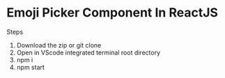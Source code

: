 # Emoji Picker Component In ReactJS

Steps
1. Download the zip or git clone 
2. Open in VScode integrated terminal root directory
3. npm i
4. npm start
